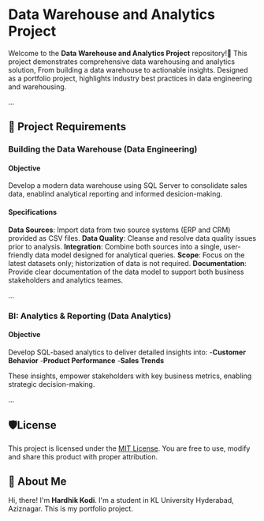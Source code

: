 # Data Warehouse and Analytics Project

Welcome to the **Data Warehouse and Analytics Project** repository!🚀
This project demonstrates comprehensive data warehousing and analytics solution, From building a data warehouse to actionable insights. Designed as a portfolio project, highlights industry best practices in data engineering and warehousing.

...

## 🚀 Project Requirements

### Building the Data Warehouse (Data Engineering)

#### Objective
Develop a modern data warehouse using SQL Server to consolidate sales data, enablind analytical reporting and informed desicion-making.

#### Specifications
  **Data Sources**: Import data from two source systems (ERP and CRM) provided as CSV files.
  **Data Quality**: Cleanse and resolve data quality issues prior to analysis.
  **Integration**: Combine both sources into a single, user-friendly data model designed for analytical queries.
  **Scope**: Focus on the latest datasets only; historization of data is not required.
  **Documentation**: Provide clear documentation of the data model to support both business stakeholders and analytics teames.

  ...

   ### BI: Analytics & Reporting (Data Analytics)

   #### Objective
   Develop SQL-based analytics to deliver detailed insights into:
   -**Customer Behavior**
   -**Product Performance**
   -**Sales Trends**

   These insights, empower stakeholders with key business metrics, enabling strategic decision-making.

   ...

  ## 🛡️License

  This project is licensed under the [MIT License](LICENSE). You are free to use, modify and share this product with proper attribution.

  ## 🐞 About Me

  Hi, there! I'm **Hardhik Kodi**. I'm a student in KL University Hyderabad, Aziznagar. This is my portfolio project.
   
